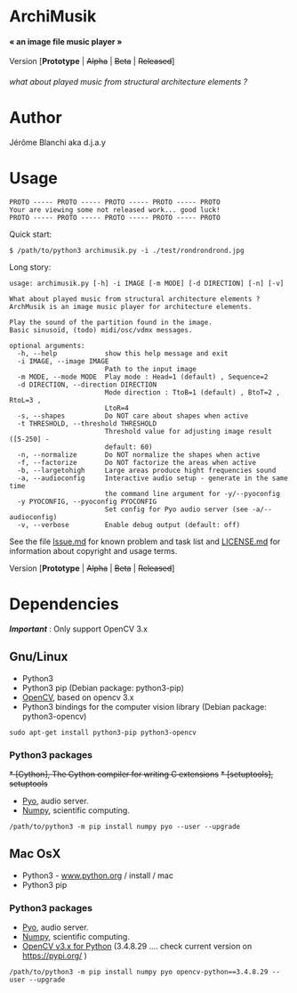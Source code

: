 # ArchiMusik
#### « an image file music player »

Version [__Prototype__ | ~~Alpha~~ | ~~Beta~~ | ~~Released~~]

###### what about played music from structural architecture elements ?

# Author
Jérôme Blanchi aka d.j.a.y

# Usage
```
PROTO ----- PROTO ----- PROTO ----- PROTO ----- PROTO
Your are viewing some not released work... good luck!
PROTO ----- PROTO ----- PROTO ----- PROTO ----- PROTO
```

Quick start:
```
$ /path/to/python3 archimusik.py -i ./test/rondrondrond.jpg
```

Long story:
```
usage: archimusik.py [-h] -i IMAGE [-m MODE] [-d DIRECTION] [-n] [-v]

What about played music from structural architecture elements ?
ArchMusik is an image music player for architecture elements.

Play the sound of the partition found in the image.
Basic sinusoïd, (todo) midi/osc/vdmx messages.

optional arguments:
  -h, --help            show this help message and exit
  -i IMAGE, --image IMAGE
                        Path to the input image
  -m MODE, --mode MODE  Play mode : Head=1 (default) , Sequence=2
  -d DIRECTION, --direction DIRECTION
                        Mode direction : TtoB=1 (default) , BtoT=2 , RtoL=3 ,
                        LtoR=4
  -s, --shapes          Do NOT care about shapes when active
  -t THRESHOLD, --threshold THRESHOLD
                        Threshold value for adjusting image result ([5-250] -
                        default: 60)
  -n, --normalize       Do NOT normalize the shapes when active
  -f, --factorize       Do NOT factorize the areas when active
  -b, --largetohigh     Large areas produce hight frequencies sound
  -a, --audioconfig     Interactive audio setup - generate in the same time
                        the command line argument for -y/--pyoconfig
  -y PYOCONFIG, --pyoconfig PYOCONFIG
                        Set config for Pyo audio server (see -a/--audioconfig)
  -v, --verbose         Enable debug output (default: off)
```

See the file [Issue.md](Issues.md) for known problem and task list and [LICENSE.md](LICENSE.md)
for information about copyright and usage terms.

Version [__Prototype__ | ~~Alpha~~ | ~~Beta~~ | ~~Released~~]

# Dependencies
___Important___ : Only support OpenCV 3.x

## Gnu/Linux
* Python3
* Python3 pip (Debian package: python3-pip)
* [OpenCV](http://opencv.org/), based on opencv 3.x
* Python3 bindings for the computer vision library (Debian package: python3-opencv)

```
sudo apt-get install python3-pip python3-opencv
```

### Python3 packages
~~* [Cython], The Cython compiler for writing C extensions~~
~~* [setuptools], setuptools~~
* [Pyo](http://ajaxsoundstudio.com/pyodoc), audio server.
* [Numpy](https://numpy.org/), scientific computing.

```
/path/to/python3 -m pip install numpy pyo --user --upgrade
```

## Mac OsX

* Python3 - www.python.org / install / mac
* Python3 pip

### Python3 packages

* [Pyo](http://ajaxsoundstudio.com/pyodoc), audio server.
* [Numpy](https://numpy.org/), scientific computing.
* [OpenCV v3.x for Python](https://opencv.org/)  (3.4.8.29 .... check current version on https://pypi.org/ )

```
/path/to/python3 -m pip install numpy pyo opencv-python==3.4.8.29 --user --upgrade
```
